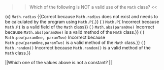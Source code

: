 >>Which of the following is NOT a valid use of the <code>Math</code> class? <<

(x) <code>Math.radius</code> {{Correct because <code>Math.radius</code> does not exist and needs to be calculated by the program using <code>Math.PI</code>.}}
( ) <code>Math.PI</code> Incorrect because <code>Math.PI</code> is a valid field of the <code>Math</code> class}}
( ) <code>Math.abs(paramOne)</code> Incorrect because <code>Math.abs(paramOne)</code> is a valid method of the <code>Math</code> class.}}
( ) <code>Math.pow(paramOne, paramTwo)</code> Incorrect because <code>Math.pow(paramOne,paramTwo)</code> is a valid method of the <code>Math</code> class.}}
( ) <code>Math.random()</code> Incorrect because <code>Math.random()</code> is a valid method of the <code>Math</code> class.}}

||Which one of the values above is not a constant? ||
